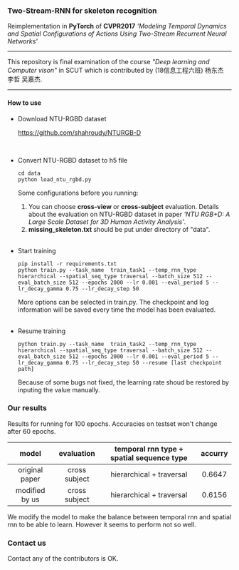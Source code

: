 ### Two-Stream-RNN for skeleton recognition

Reimplementation in **PyTorch** of **CVPR2017** *'Modeling Temporal Dynamics and Spatial Configurations of Actions Using Two-Stream Recurrent Neural Networks'*

****
This repository is final examination of the course *"Deep learning and Computer vison"* in SCUT 
which is contributed by (18信息工程六班) 杨东杰 李哲 吴嘉杰.

****
#### How to use

- Download NTU-RGBD dataset
  
  <https://github.com/shahroudy/NTURGB-D>  
<br >

- Convert NTU-RGBD dataset to h5 file
    ```
    cd data
    python load_ntu_rgbd.py
    ```
    Some configurations before you running:
    1. You can choose **cross-view** or **cross-subject** evaluation.
    Details about the evaluation on NTU-RGBD dataset  in paper *'NTU RGB+D: A Large Scale Dataset for 3D Human Activity Analysis'*.  
    2. **missing_skeleton.txt** should be put under directory of "data".
    <br >

- Start training
    ```
    pip install -r requirements.txt
    python train.py --task_name  train_task1 --temp_rnn_type hierarchical --spatial_seq_type traversal --batch_size 512 --eval_batch_size 512 --epochs 2000 --lr 0.001 --eval_period 5 --lr_decay_gamma 0.75 --lr_decay_step 50 
    ```
    More options can be selected in train.py.
    The checkpoint and log information will be saved every time the model has been evaluated.  
    <br >

- Resume training
    ```
    python train.py --task_name  train_task2 --temp_rnn_type hierarchical --spatial_seq_type traversal --batch_size 512 --eval_batch_size 512 --epochs 2000 --lr 0.001 --eval_period 5 --lr_decay_gamma 0.75 --lr_decay_step 50 --resume [last checkpoint path]
    ```
    Because of some bugs not fixed, the learning rate shoud be restored by inputing the value manually.
    

### Our results
Results for running for 100 epochs. 
Accuracies on testset won't change after 60 epochs.

|model|evaluation|temporal rnn type + spatial sequence type|accurry|
|:----:|:----:|:----:|:----:|
|original paper|cross subject|hierarchical + traversal|0.6647|
|modified by us|cross subject|hierarchical + traversal|0.6156|

We modify the model to make the balance between temporal rnn and spatial rnn to be able to learn. However it seems to perform not so well.

### Contact us
Contact any of the contributors is OK.
